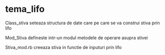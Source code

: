 tema_lifo
=========
Class_stiva seteaza structura de date care pe care se va construi stiva prin lifo

Mod_Stiva defineste intr-un modul metodele de operare asupra stivei
 
Stiva_mod.rb creeaza stiva in functie de inputuri prin lifo 


 
